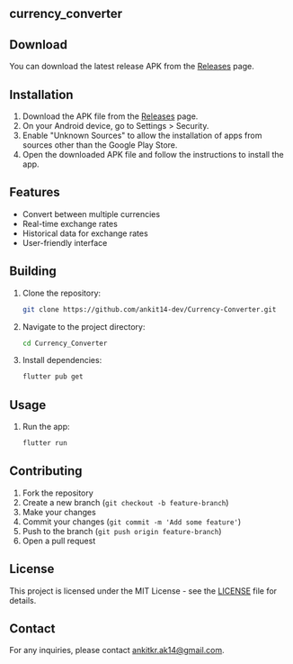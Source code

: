 ## currency_converter

## Download

You can download the latest release APK from the [Releases](https://github.com/ankit14-dev/Currency-Converter/releases) page.

## Installation

1. Download the APK file from the [Releases](https://github.com/ankit14-dev/Currency-Converter/releases) page.
2. On your Android device, go to Settings > Security.
3. Enable "Unknown Sources" to allow the installation of apps from sources other than the Google Play Store.
4. Open the downloaded APK file and follow the instructions to install the app.
## Features

- Convert between multiple currencies
- Real-time exchange rates
- Historical data for exchange rates
- User-friendly interface

## Building

1. Clone the repository:
    ```sh
    git clone https://github.com/ankit14-dev/Currency-Converter.git
    ```
2. Navigate to the project directory:
    ```sh
    cd Currency_Converter
    ```
3. Install dependencies:
    ```sh
    flutter pub get
    ```

## Usage

1. Run the app:
    ```sh
    flutter run
    ```

## Contributing

1. Fork the repository
2. Create a new branch (`git checkout -b feature-branch`)
3. Make your changes
4. Commit your changes (`git commit -m 'Add some feature'`)
5. Push to the branch (`git push origin feature-branch`)
6. Open a pull request

## License

This project is licensed under the MIT License - see the [LICENSE](LICENSE) file for details.

## Contact

For any inquiries, please contact [ankitkr.ak14@gmail.com](mailto:ankitkr.ak14@gmail.com).
